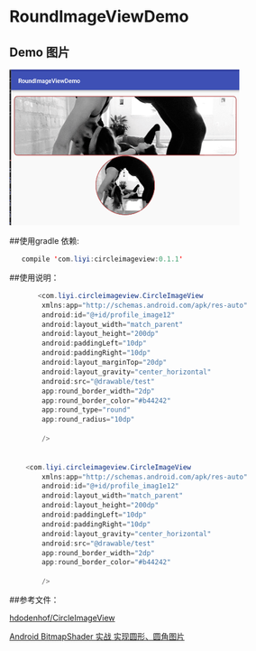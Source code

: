 # RoundImageViewDemo

## Demo 图片
![](https://github.com/my-sunshine/RoundImageViewDemo/raw/master/app/img/img1.png)  

##使用gradle 依赖:
```java
   compile 'com.liyi:circleimageview:0.1.1'
```

##使用说明：
```java
       <com.liyi.circleimageview.CircleImageView
        xmlns:app="http://schemas.android.com/apk/res-auto"
        android:id="@+id/profile_image12"
        android:layout_width="match_parent"
        android:layout_height="200dp"
        android:paddingLeft="10dp"
        android:paddingRight="10dp"
        android:layout_marginTop="20dp"
        android:layout_gravity="center_horizontal"
        android:src="@drawable/test"
        app:round_border_width="2dp"
        app:round_border_color="#b44242"
        app:round_type="round"
        app:round_radius="10dp"

        />


    <com.liyi.circleimageview.CircleImageView
        xmlns:app="http://schemas.android.com/apk/res-auto"
        android:id="@+id/profile_imag1e12"
        android:layout_width="match_parent"
        android:layout_height="200dp"
        android:paddingLeft="10dp"
        android:paddingRight="10dp"
        android:layout_gravity="center_horizontal"
        android:src="@drawable/test"
        app:round_border_width="2dp"
        app:round_border_color="#b44242"

        />
```

##参考文件：

[hdodenhof/CircleImageView](https://github.com/hdodenhof/CircleImageView "hdodenhof/CircleImageView")  

[Android BitmapShader 实战 实现圆形、圆角图片](http://blog.csdn.net/lmj623565791/article/details/41967509/ "Android BitmapShader 实战 实现圆形、圆角图片示")  
